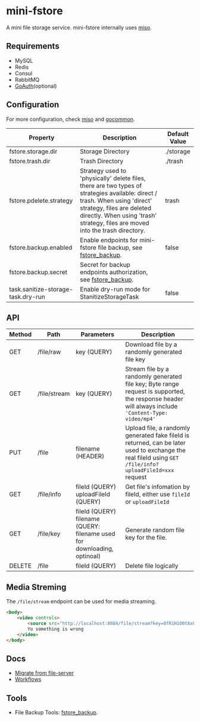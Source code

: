 # mini-fstore

A mini file storage service. mini-fstore internally uses [miso](https://github.com/curtisnewbie/miso).

## Requirements

- MySQL
- Redis
- Consul
- RabbitMQ
- [GoAuth](https://github.com/CurtisNewbie/goauth)(optional)

## Configuration

For more configuration, check [miso](https://github.com/curtisnewbie/miso) and [gocommon](https://github.com/CurtisNewbie/gocommon).

| Property                           | Description                                                                                                                                                                                                                               | Default Value |
|------------------------------------|-------------------------------------------------------------------------------------------------------------------------------------------------------------------------------------------------------------------------------------------|---------------|
| fstore.storage.dir                 | Storage Directory                                                                                                                                                                                                                         | ./storage     |
| fstore.trash.dir                   | Trash Directory                                                                                                                                                                                                                           | ./trash       |
| fstore.pdelete.strategy            | Strategy used to 'physically' delete files, there are two types of strategies available: direct / trash. When using 'direct' strategy, files are deleted directly. When using 'trash' strategy, files are moved into the trash directory. | trash         |
| fstore.backup.enabled              | Enable endpoints for mini-fstore file backup, see [fstore_backup](https://github.com/curtisnewbie/fstore_backup).                                                                                                                         | false         |
| fstore.backup.secret               | Secret for backup endpoints authorization, see [fstore_backup](https://github.com/curtisnewbie/fstore_backup).                                                                                                                            |               |
| task.sanitize-storage-task.dry-run | Enable dry-run mode for StanitizeStorageTask                                                                                                                                                                                              | false         |

## API

| Method | Path         | Parameters                                                                  | Description                                                                                                                                              |
|--------|--------------|-----------------------------------------------------------------------------|----------------------------------------------------------------------------------------------------------------------------------------------------------|
| GET    | /file/raw    | key (QUERY)                                                                 | Download file by a randomly generated file key                                                                                                           |
| GET    | /file/stream | key (QUERY)                                                                 | Stream file by a randomly generated file key; Byte range request is supported, the response header will always include `'Content-Type: video/mp4'`       |
| PUT    | /file        | filename (HEADER)                                                           | Upload file, a randomly generated fake fileId is returned, can be later used to exchange the real fileId using `GET /file/info?uploadFileId=xxx` request |
| GET    | /file/info   | fileId (QUERY)<br>uploadFileId (QUERY)                                      | Get file's infomation by fileId, either use `fileId` or `uploadFileId`                                                                                   |
| GET    | /file/key    | fileId (QUERY)<br>filename (QUERY: filename used for downloading, optinoal) | Generate random file key for the file.                                                                                                                   |
| DELETE | /file        | fileId (QUERY)                                                              | Delete file logically                                                                                                                                    |

## Media Streming

The `/file/stream` endpoint can be used for media streaming.

```html
<body>
    <video controls>
        <source src="http://localhost:8084/file/stream?key=0fR1H1O0t8xQZjPzbGz4lRx%2FbPacIg" type="video/mp4">
        Yo something is wrong
    </video>
</body>
```

## Docs

- [Migrate from file-server](./doc/file_server_migration.md)
- [Workflows](./doc/workflow.md)

## Tools

- File Backup Tools: [fstore_backup](https://github.com/CurtisNewbie/fstore_backup).